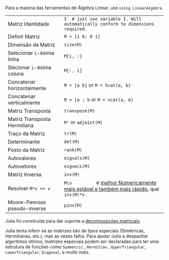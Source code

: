 Para a maioria das ferramentas de Álgebra Linear, use `using LinearAlgebra`.

|                                |                                                                                                                                            |
| ------------------------------ | ------------------------------------------------------------------------------------------------------------------------------------------ |
| Matriz Identidade                | `I  # just use variable I. Will automatically conform to dimensions required.         `                                                    |
| Definir Matriz                 | `M = [1 0; 0 1]         `                                                                                                                  |
| Dimensão da Matriz              | `size(M)         `                                                                                                                         |
| Selecionar `i`-ésima linha             | `M[i, :]`                                                                                                                                  |
| Slecionar `i`-ésima coluna          | `M[:, i]`                                                                                                                                  |
| Concatenar horizontalmente      | `M = [a b]` or `M = hcat(a, b)`                                                                                                            |
| Concatenar verticalmente         | `M = [a ; b` or `M = vcat(a, b)`                                                                                                           |
| Matriz Transposta           | `transpose(M)`                                                                                                                             |
| Matriz Transposta Hermitiana | `M'` or `adjoint(M)`                                                                                                                       |
| Traço da Matriz                  | `tr(M)`                                                                                                                                    |
| Determinante             | `det(M)`                                                                                                                                   |
| Posto da Matriz                   | `rank(M)`                                                                                                                                  |
| Autovalores             | `eigvals(M)`                                                                                                                               |
| Autovetores            | `eigvecs(M)`                                                                                                                               |
| Matriz Inversa                 | `inv(M)`                                                                                                                                   |
| Resolver `M*x == v`               | `M\v         ` é <a class="tooltip" href="#"> melhor <span> Numericamente mais estável e também mais rápido.</span></a> que `inv(M)*v` |
| Moore-Penrose pseudo-inverse   | `pinv(M)`                                                                                                                                  |

Julia foi construída para dar suporte a [decomposições matriciais](https://docs.julialang.org/en/v1.0.0/stdlib/LinearAlgebra/).

Julia tenta inferir se as matrizes são de tipos especiais (Simétricas,
Hermitianas, etc.), mas as vezes falha. Para ajudar Julia a despachar
algoritmos ótimos, matrizes especiais podem ser declaradas para ter uma
estrutura de funções como `Symmetric` , `Hermitian` , `UpperTriangular`, `LowerTriangular`,
`Diagonal`, e muito mais.
